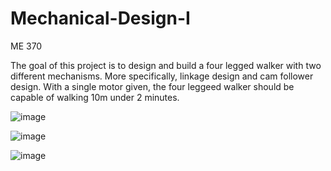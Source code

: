 # Mechanical-Design-I
ME 370

The goal of this project is to design and build a four legged walker with two different mechanisms. 
More specifically, linkage design and cam follower design. With a single motor given, the four leggeed walker should be capable of walking 10m under 2 minutes.

![image](https://user-images.githubusercontent.com/38202774/150080687-e9045707-434c-4236-828d-81e51ec0ef2f.png)

![image](https://user-images.githubusercontent.com/38202774/150080693-453c69b4-9ddb-42db-957f-248c1984e830.png)

![image](https://user-images.githubusercontent.com/38202774/150080701-3ff39a7b-13ca-4158-980b-9bdd87fc0416.png)
